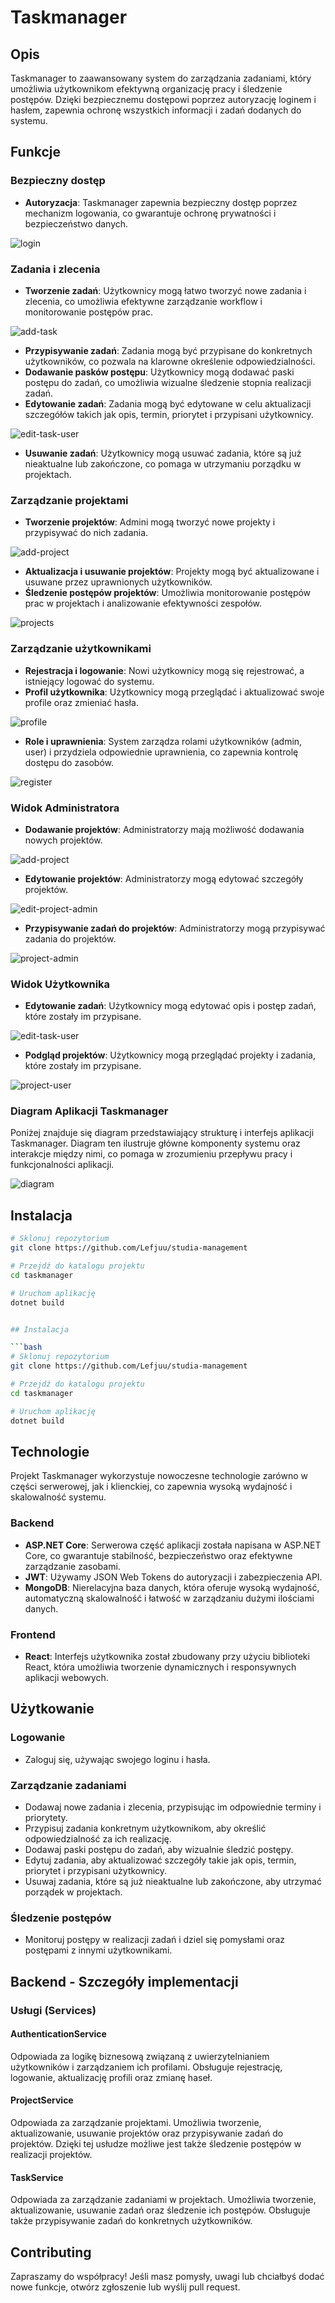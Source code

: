 # Taskmanager

## Opis

Taskmanager to zaawansowany system do zarządzania zadaniami, który umożliwia użytkownikom efektywną organizację pracy i śledzenie postępów. Dzięki bezpiecznemu dostępowi poprzez autoryzację loginem i hasłem, zapewnia ochronę wszystkich informacji i zadań dodanych do systemu.

## Funkcje

### Bezpieczny dostęp

- **Autoryzacja**: Taskmanager zapewnia bezpieczny dostęp poprzez mechanizm logowania, co gwarantuje ochronę prywatności i bezpieczeństwo danych.

![login](readme/images/login.png)

### Zadania i zlecenia

- **Tworzenie zadań**: Użytkownicy mogą łatwo tworzyć nowe zadania i zlecenia, co umożliwia efektywne zarządzanie workflow i monitorowanie postępów prac.

![add-task](readme/images/add-task.png)

- **Przypisywanie zadań**: Zadania mogą być przypisane do konkretnych użytkowników, co pozwala na klarowne określenie odpowiedzialności.
- **Dodawanie pasków postępu**: Użytkownicy mogą dodawać paski postępu do zadań, co umożliwia wizualne śledzenie stopnia realizacji zadań.
- **Edytowanie zadań**: Zadania mogą być edytowane w celu aktualizacji szczegółów takich jak opis, termin, priorytet i przypisani użytkownicy.

![edit-task-user](readme/images/edit-task-user.png)

- **Usuwanie zadań**: Użytkownicy mogą usuwać zadania, które są już nieaktualne lub zakończone, co pomaga w utrzymaniu porządku w projektach.

### Zarządzanie projektami

- **Tworzenie projektów**: Admini mogą tworzyć nowe projekty i przypisywać do nich zadania.

![add-project](readme/images/add-project.png)

- **Aktualizacja i usuwanie projektów**: Projekty mogą być aktualizowane i usuwane przez uprawnionych użytkowników.
- **Śledzenie postępów projektów**: Umożliwia monitorowanie postępów prac w projektach i analizowanie efektywności zespołów.

![projects](readme/images/projects.png)

### Zarządzanie użytkownikami

- **Rejestracja i logowanie**: Nowi użytkownicy mogą się rejestrować, a istniejący logować do systemu.
- **Profil użytkownika**: Użytkownicy mogą przeglądać i aktualizować swoje profile oraz zmieniać hasła.

![profile](readme/images/profile.png)

- **Role i uprawnienia**: System zarządza rolami użytkowników (admin, user) i przydziela odpowiednie uprawnienia, co zapewnia kontrolę dostępu do zasobów.

![register](readme/images/register.png)

### Widok Administratora

- **Dodawanie projektów**: Administratorzy mają możliwość dodawania nowych projektów.

![add-project](readme/images/add-project.png)

- **Edytowanie projektów**: Administratorzy mogą edytować szczegóły projektów.

![edit-project-admin](readme/images/edit-project-admin.png)

- **Przypisywanie zadań do projektów**: Administratorzy mogą przypisywać zadania do projektów.

![project-admin](readme/images/project-admin.png)

### Widok Użytkownika

- **Edytowanie zadań**: Użytkownicy mogą edytować opis i postęp zadań, które zostały im przypisane.

![edit-task-user](readme/images/edit-task-user.png)

- **Podgląd projektów**: Użytkownicy mogą przeglądać projekty i zadania, które zostały im przypisane.

![project-user](readme/images/project-user.png)

### Diagram Aplikacji Taskmanager

Poniżej znajduje się diagram przedstawiający strukturę i interfejs aplikacji Taskmanager. Diagram ten ilustruje główne komponenty systemu oraz interakcje między nimi, co pomaga w zrozumieniu przepływu pracy i funkcjonalności aplikacji.

![diagram](out/-output/include/include.svg)


## Instalacja

```bash
# Sklonuj repozytorium
git clone https://github.com/Lefjuu/studia-management

# Przejdź do katalogu projektu
cd taskmanager

# Uruchom aplikację
dotnet build


## Instalacja

```bash
# Sklonuj repozytorium
git clone https://github.com/Lefjuu/studia-management

# Przejdź do katalogu projektu
cd taskmanager

# Uruchom aplikację
dotnet build
```

## Technologie

Projekt Taskmanager wykorzystuje nowoczesne technologie zarówno w części serwerowej, jak i klienckiej, co zapewnia wysoką wydajność i skalowalność systemu.

### Backend

- **ASP.NET Core**: Serwerowa część aplikacji została napisana w ASP.NET Core, co gwarantuje stabilność, bezpieczeństwo oraz efektywne zarządzanie zasobami.
- **JWT**: Używamy JSON Web Tokens do autoryzacji i zabezpieczenia API.
- **MongoDB**: Nierelacyjna baza danych, która oferuje wysoką wydajność, automatyczną skalowalność i łatwość w zarządzaniu dużymi ilościami danych.

### Frontend

- **React**: Interfejs użytkownika został zbudowany przy użyciu biblioteki React, która umożliwia tworzenie dynamicznych i responsywnych aplikacji webowych.

## Użytkowanie

### Logowanie

- Zaloguj się, używając swojego loginu i hasła.

### Zarządzanie zadaniami

- Dodawaj nowe zadania i zlecenia, przypisując im odpowiednie terminy i priorytety.
- Przypisuj zadania konkretnym użytkownikom, aby określić odpowiedzialność za ich realizację.
- Dodawaj paski postępu do zadań, aby wizualnie śledzić postępy.
- Edytuj zadania, aby aktualizować szczegóły takie jak opis, termin, priorytet i przypisani użytkownicy.
- Usuwaj zadania, które są już nieaktualne lub zakończone, aby utrzymać porządek w projektach.

### Śledzenie postępów

- Monitoruj postępy w realizacji zadań i dziel się pomysłami oraz postępami z innymi użytkownikami.

## Backend - Szczegóły implementacji

### Usługi (Services)

#### AuthenticationService

Odpowiada za logikę biznesową związaną z uwierzytelnianiem użytkowników i zarządzaniem ich profilami. Obsługuje rejestrację, logowanie, aktualizację profili oraz zmianę haseł.

#### ProjectService

Odpowiada za zarządzanie projektami. Umożliwia tworzenie, aktualizowanie, usuwanie projektów oraz przypisywanie zadań do projektów. Dzięki tej usłudze możliwe jest także śledzenie postępów w realizacji projektów.

#### TaskService

Odpowiada za zarządzanie zadaniami w projektach. Umożliwia tworzenie, aktualizowanie, usuwanie zadań oraz śledzenie ich postępów. Obsługuje także przypisywanie zadań do konkretnych użytkowników.

## Contributing

Zapraszamy do współpracy! Jeśli masz pomysły, uwagi lub chciałbyś dodać nowe funkcje, otwórz zgłoszenie lub wyślij pull request.